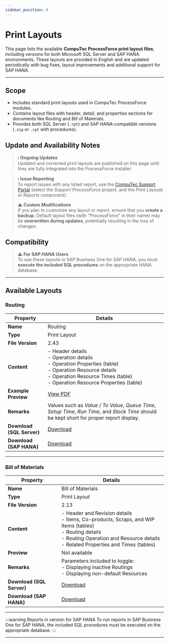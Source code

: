 ```yaml
---
sidebar_position: 8
---
```


# Print Layouts

This page lists the available **CompuTec ProcessForce print layout files**, including versions for both Microsoft SQL Server and SAP HANA environments. These layouts are provided in English and are updated periodically with bug fixes, layout improvements and additional support for SAP HANA.

---

## Scope

- Includes standard print layouts used in CompuTec ProcessForce modules.
- Contains layout files with header, detail, and properties sections for documents like Routing and Bill of Materials.
- Provides both SQL Server (`.rpt`) and SAP HANA-compatible versions (`.zip` or `.rpt` with procedures).

## Update and Availability Notes

> ℹ️ **Ongoing Updates**  
Updated and corrected print layouts are published on this page until they are fully integrated into the ProcessForce installer.

> ℹ️ **Issue Reporting**  
To report issues with any listed report, use the [CompuTec Support Portal](http://support.computec.pl/) (select the *Support ProcessForce* project, and the *Print Layouts or Reports* component).

> ⚠️ **Custom Modifications**  
If you plan to customize any layout or report, ensure that you **create a backup**. Default layout files (with "ProcessForce" in their name) may be **overwritten during updates**, potentially resulting in the loss of changes.

## Compatibility

> ⚠️ **For SAP HANA Users**  
To use these layouts in SAP Business One for SAP HANA, you must **execute the included SQL procedures** on the appropriate HANA database.

---

## Available Layouts

### Routing

| Property | Details |
|----------|---------|
| **Name** | Routing |
| **Type** | Print Layout |
| **File Version** | 2.43 |
| **Content** | - Header details<br/> - Operation details<br/> - Operation Properties (table)<br/> - Operation Resource details<br/> - Operation Resource Times (table)<br/> - Operation Resource Properties (table) |
| **Example Preview** | [View PDF](https://download.computec.one/media/processforce/CR_Routing_Layout_Preview_EN_2.43.pdf) |
| **Remarks** | Values such as *Value / To Value*, *Queue Time*, *Setup Time*, *Run Time*, and *Stock Time* should be kept short for proper report display. |
| **Download (SQL Server)** | [Download](https://download.computec.one/media/processforce/CR_Routing_Layout_SQL_Server_EN_2.43.rpt) |
| **Download (SAP HANA)** | [Download](https://download.computec.one/media/processforce/CR_Routing_Layout_SAP_HANA_EN_2.43.zip) |

---

### Bill of Materials

| Property | Details |
|----------|---------|
| **Name** | Bill of Materials |
| **Type** | Print Layout |
| **File Version** | 2.13 |
| **Content** | - Header and Revision details<br/> - Items, Co-products, Scraps, and WIP Items (tables)<br/> - Routing details<br/> - Routing Operation and Resource details<br/> - Related Properties and Times (tables) |
| **Preview** | Not available |
| **Remarks** | Parameters included to toggle: <br/> - Displaying inactive Routings<br/> - Displaying non-default Resources |
| **Download (SQL Server)** | [Download](https://download.computec.one/media/processforce/CR_Bill_of_Materials_Layout_SQL_Server_EN_2.13.rpt) |
| **Download (SAP HANA)** | [Download](https://download.computec.one/media/processforce/CR_Bill_of_Materials_Layout_SAP_HANA_EN_2.13.rpt) |

---

:::warning Reports in version for SAP HANA
    To run reports in SAP Business One for SAP HANA, the included SQL procedures must be executed on the appropriate database.
:::

---
